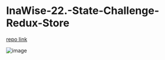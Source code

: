 # InaWise-22.-State-Challenge-Redux-Store

[repo link](https://github.com/InaWise/InaWise-22.-State-Challenge-Redux-Store)

![image](https://user-images.githubusercontent.com/77795818/127751834-b3a567c4-0c49-4680-ad9f-e1e2e32e982a.png)



